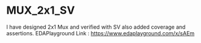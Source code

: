 # MUX_2x1_SV
I have designed 2x1 Mux and verified with SV also added coverage and assertions. 
EDAPlayground Link : https://www.edaplayground.com/x/sAEm
